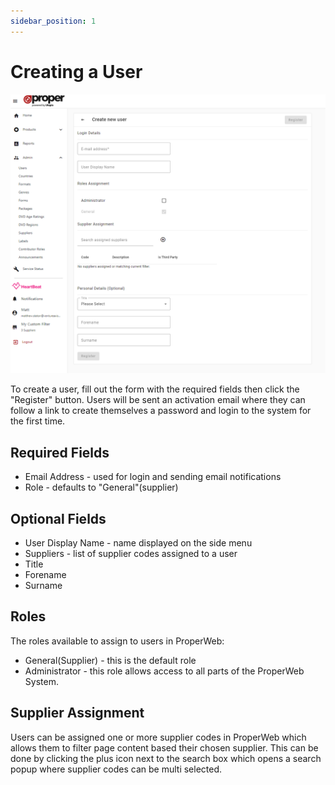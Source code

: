 ```yaml
---
sidebar_position: 1
---
```


# Creating a User
![Admin Users Create Form](../../../static/img/pages/admin/users/pw__admin_users_create_user_form.png)

To create a user, fill out the form with the required fields then click the "Register" button. Users will be sent an activation email where they can follow a link to create themselves a password and login to the system for the first time.

## Required Fields
- Email Address - used for login and sending email notifications
- Role - defaults to "General"(supplier)

## Optional Fields
- User Display Name - name displayed on the side menu
- Suppliers - list of supplier codes assigned to a user
- Title
- Forename
- Surname

## Roles
The roles available to assign to users in ProperWeb:
- General(Supplier) - this is the default role
- Administrator - this role allows access to all parts of the ProperWeb System.

## Supplier Assignment
Users can be assigned one or more supplier codes in ProperWeb which allows them to filter page content based their chosen supplier.
This can be done by clicking the plus icon next to the search box which opens a search popup where supplier codes can be multi selected.
